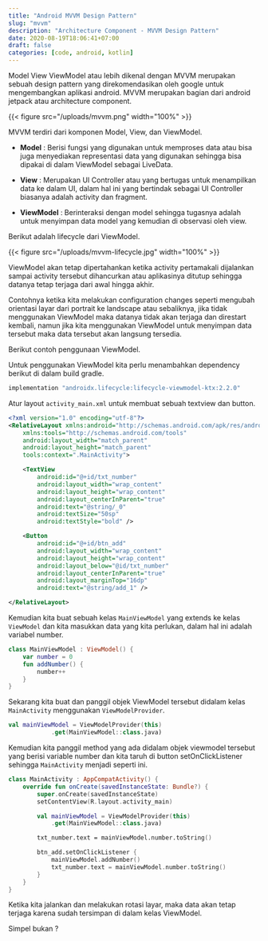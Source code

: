 ```yaml
---
title: "Android MVVM Design Pattern"
slug: "mvvm"
description: "Architecture Component - MVVM Design Pattern"
date: 2020-08-19T18:06:41+07:00
draft: false
categories: [code, android, kotlin]
---
```


Model View ViewModel atau lebih dikenal dengan MVVM merupakan sebuah design pattern yang direkomendasikan oleh google untuk mengembangkan aplikasi android. MVVM merupakan bagian dari android jetpack atau architecture component.

{{< figure src="/uploads/mvvm.png" width="100%" >}}

MVVM terdiri dari komponen Model, View, dan ViewModel.

* **Model** : Berisi fungsi yang digunakan untuk memproses data atau bisa juga menyediakan representasi data yang digunakan sehingga bisa dipakai di dalam ViewModel sebagai LiveData.

* **View** : Merupakan UI Controller atau yang bertugas untuk menampilkan data ke dalam UI, dalam hal ini yang bertindak sebagai UI Controller biasanya adalah activity dan fragment.

* **ViewModel** : Berinteraksi dengan model sehingga tugasnya adalah untuk menyimpan data model yang kemudian di observasi oleh view.

Berikut adalah lifecycle dari ViewModel.

{{< figure src="/uploads/mvvm-lifecycle.jpg" width="100%" >}}

ViewModel akan tetap dipertahankan ketika activity pertamakali dijalankan sampai activity tersebut dihancurkan atau aplikasinya ditutup sehingga datanya tetap terjaga dari awal hingga akhir.

Contohnya ketika kita melakukan configuration changes seperti mengubah orientasi layar dari portrait ke landscape atau sebaliknya, jika tidak menggunakan ViewModel maka datanya tidak akan terjaga dan direstart kembali, namun jika kita menggunakan ViewModel untuk menyimpan data tersebut maka data tersebut akan langsung tersedia.

Berikut contoh penggunaan ViewModel.

Untuk penggunakan ViewModel kita perlu menambahkan dependency berikut di dalam build gradle.

```java
implementation "androidx.lifecycle:lifecycle-viewmodel-ktx:2.2.0"
```

Atur layout `activity_main.xml` untuk membuat sebuah textview dan button.

```xml
<?xml version="1.0" encoding="utf-8"?>
<RelativeLayout xmlns:android="http://schemas.android.com/apk/res/android"
    xmlns:tools="http://schemas.android.com/tools"
    android:layout_width="match_parent"
    android:layout_height="match_parent"
    tools:context=".MainActivity">

    <TextView
        android:id="@+id/txt_number"
        android:layout_width="wrap_content"
        android:layout_height="wrap_content"
        android:layout_centerInParent="true"
        android:text="@string/_0"
        android:textSize="50sp"
        android:textStyle="bold" />

    <Button
        android:id="@+id/btn_add"
        android:layout_width="wrap_content"
        android:layout_height="wrap_content"
        android:layout_below="@id/txt_number"
        android:layout_centerInParent="true"
        android:layout_marginTop="16dp"
        android:text="@string/add_1" />

</RelativeLayout>
```

Kemudian kita buat sebuah kelas `MainViewModel` yang extends ke kelas `ViewModel` dan kita masukkan data yang kita perlukan, dalam hal ini adalah variabel number.

```kotlin
class MainViewModel : ViewModel() {
    var number = 0
    fun addNumber() {
        number++
    }
}
```

Sekarang kita buat dan panggil objek ViewModel tersebut didalam kelas `MainActivity` menggunakan `ViewModelProvider`.

```kotlin
val mainViewModel = ViewModelProvider(this)
            .get(MainViewModel::class.java)
```

Kemudian kita panggil method yang ada didalam objek viewmodel tersebut yang berisi variable number dan kita taruh di button setOnClickListener sehingga `MainActivity` menjadi seperti ini.

```kotlin
class MainActivity : AppCompatActivity() {
    override fun onCreate(savedInstanceState: Bundle?) {
        super.onCreate(savedInstanceState)
        setContentView(R.layout.activity_main)

        val mainViewModel = ViewModelProvider(this)
            .get(MainViewModel::class.java)

        txt_number.text = mainViewModel.number.toString()

        btn_add.setOnClickListener {
            mainViewModel.addNumber()
            txt_number.text = mainViewModel.number.toString()
        }
    }
}
```

Ketika kita jalankan dan melakukan rotasi layar, maka data akan tetap terjaga karena sudah tersimpan di dalam kelas ViewModel.

Simpel bukan ?
